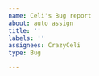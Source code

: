 ```yaml
---
name: Celi's Bug report
about: auto assign
title: ''
labels: ''
assignees: CrazyCeli
type: Bug

---
```



